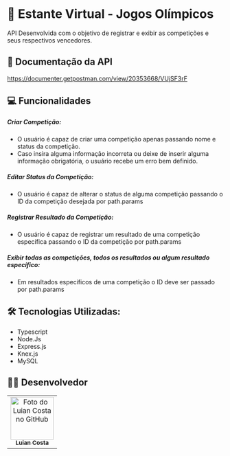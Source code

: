 # 🏅 Estante Virtual - Jogos Olímpicos
API Desenvolvida com o objetivo de registrar e exibir as competições e seus respectivos vencedores.

## 🔗 Documentação da API
https://documenter.getpostman.com/view/20353668/VUjSF3rF

## 💻 Funcionalidades

##### Criar Competição:
- O usuário é capaz de criar uma competição apenas passando nome e status da competição.
- Caso insira alguma informação incorreta ou deixe de inserir alguma informação obrigatória, o usuário recebe um erro bem definido.

##### Editar Status da Competição:
- O usuário é capaz de alterar o status de alguma competição passando o ID da competição desejada por path.params

##### Registrar Resultado da Competição:
- O usuário é capaz de registrar um resultado de uma competição específica passando o ID da competição por path.params

##### Exibir todas as competições, todos os resultados ou algum resultado específico:
- Em resultados específicos de uma competição o ID deve ser passado por path.params

## 🛠️ Tecnologias Utilizadas️:

- Typescript
- Node.Js
- Express.js
- Knex.js
- MySQL 

## 🧑‍💻 Desenvolvedor

<table>
  <tr>
    <td align="center">
      <a href="#">
        <img src="https://avatars.githubusercontent.com/u/99013911?v=4" width="100px;" alt="Foto do Luian Costa no GitHub"/><br>
        <sub>
          <b>Luian Costa</b>
        </sub>
      </a>
    </td>
  </tr>
</table>